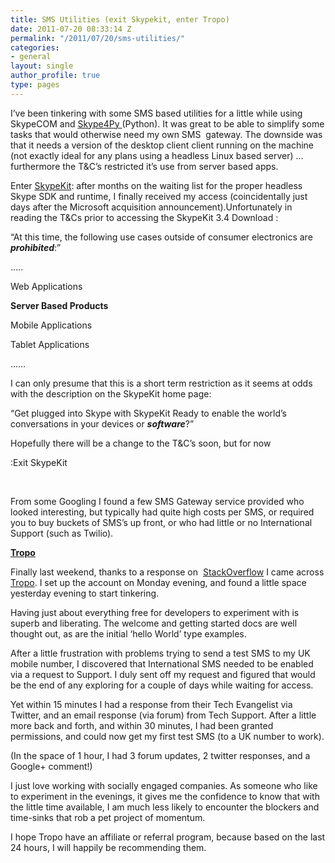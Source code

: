 ```yaml
---
title: SMS Utilities (exit Skypekit, enter Tropo)
date: 2011-07-20 08:33:14 Z
permalink: "/2011/07/20/sms-utilities/"
categories:
- general
layout: single
author_profile: true
type: pages
---
```


I&#8217;ve been tinkering with some SMS based utilities for a little while using SkypeCOM and <a title="Skype4Py" href="http://skype4py.sourceforge.net/doc/html/" target="_blank">Skype4Py </a>(Python). It was great to be able to simplify some tasks that would otherwise need my own SMS  gateway. The downside was that it needs a version of the desktop client client running on the machine (not exactly ideal for any plans using a headless Linux based server) &#8230; furthermore the T&C&#8217;s restricted it&#8217;s use from server based apps.

Enter <a title="SkypeKit" href="https://developer.skype.com" target="_blank">SkypeKit</a>: after months on the waiting list for the proper headless Skype SDK and runtime, I finally received my access (coincidentally just days after the Microsoft acquisition announcement).Unfortunately in reading the T&Cs prior to accessing the SkypeKit 3.4 Download :

&#8220;At this time, the following use cases outside of consumer electronics are _**prohibited**_:&#8221;

&#8230;..

Web Applications

**Server Based Products**

Mobile Applications

Tablet Applications

&#8230;&#8230;

I can only presume that this is a short term restriction as it seems at odds with the description on the SkypeKit home page:

&#8220;Get plugged into Skype with SkypeKit Ready to enable the world&#8217;s conversations in your devices or _**software**_?&#8221;

Hopefully there will be a change to the T&C&#8217;s soon, but for now

:Exit SkypeKit

&nbsp;

From some Googling I found a few SMS Gateway service provided who looked interesting, but typically had quite high costs per SMS, or required you to buy buckets of SMS&#8217;s up front, or who had little or no International Support (such as Twilio).

<span style="text-decoration: underline;"><strong>Tropo</strong></span>

Finally last weekend, thanks to a response on  <a title="Stack Overflow" href="http://stackoverflow.com/" target="_blank">StackOverflow</a> I came across <a title="Tropo" href="http://www.tropo.com" target="_blank">Tropo</a>. I set up the account on Monday evening, and found a little space yesterday evening to start tinkering.

Having just about everything free for developers to experiment with is superb and liberating. The welcome and getting started docs are well thought out, as are the initial &#8216;hello World&#8217; type examples.

After a little frustration with problems trying to send a test SMS to my UK mobile number, I discovered that International SMS needed to be enabled via a request to Support. I duly sent off my request and figured that would be the end of any exploring for a couple of days while waiting for access.

Yet within 15 minutes I had a response from their Tech Evangelist via Twitter, and an email response (via forum) from Tech Support. After a little more back and forth, and within 30 minutes, I had been granted permissions, and could now get my first test SMS (to a UK number to work).

(In the space of 1 hour, I had 3 forum updates, 2 twitter responses, and a Google+ comment!)

I just love working with socially engaged companies. As someone who like to experiment in the evenings, it gives me the confidence to know that with the little time available, I am much less likely to encounter the blockers and time-sinks that rob a pet project of momentum.

I hope Tropo have an affiliate or referral program, because based on the last 24 hours, I will happily be recommending them.
